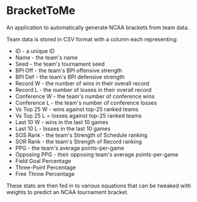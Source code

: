 # BracketToMe
An application to automatically generate NCAA brackets from team data.

Team data is stored in CSV format with a column each representing:
* ID - a unique ID
* Name - the team's name
* Seed - the team's tournament seed
* BPI Off - the team's BPI offensive strength
* BPI Def - the team's BPI defensive strength
* Record W - the number of wins in their overall record
* Record L - the number of losses in their overall record
* Conference W - the team's number of conference wins
* Conference L - the team's number of conference losses
* Vs Top 25 W - wins against top-25 ranked teams
* Vs Top 25 L = losses against top-25 ranked teams
* Last 10 W - wins in the last 10 games
* Last 10 L - losses in the last 10 games
* SOS Rank - the team's Strength of Schedule ranking
* SOR Rank - the team's Strength of Record ranking
* PPG - the team's average points-per-game
* Opposing PPG - their opposing team's average points-per-game
* Field Goal Percentage
* Three-Point Percentage
* Free Throw Percentage

These stats are then fed in to various equations that can be tweaked with weights to predict an NCAA tournament bracket.
